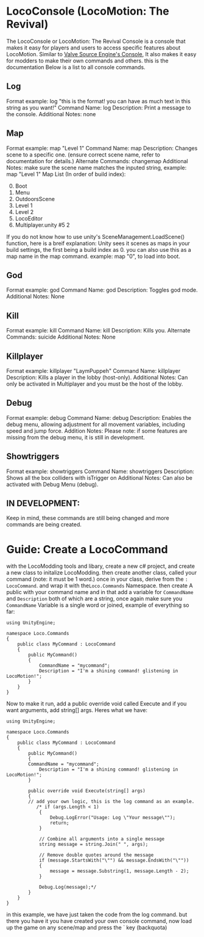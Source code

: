 # LocoConsole (LocoMotion: The Revival)

The LocoConsole or LocoMotion: The Revival Console is a console that makes it easy for players and users to access specific features about LocoMotion. Similar to [Valve Source Engine's Console](https://developer.valvesoftware.com/wiki/Developer_console), It also makes it easy for modders to make their own commands and others. this is the documentation 
Below is a list to all console commands.

## Log

Format example: log "this is the format! you can have as much text in this string as you want!"
Command Name: log
Description: Print a message to the console.
Additional Notes: none

## Map

Format example: map "Level 1"
Command Name: map
Description: Changes scene to a specific one. (ensure correct scene name, refer to documentation for details.)
Alternate Commands: changemap
Additional Notes: make sure the scene name matches the inputed string, example: map "Level 1"
Map List (In order of build index):

0. Boot
1. Menu
2. OutdoorsScene
3. Level 1
4. Level 2
5. LocoEditor
6. Multiplayer.unity #5 2

If you do not know how to use unity's SceneManagement.LoadScene() function, here is a breif explanation:
Unity sees it scenes as maps in your build settings, the first being a build index as 0. you can also use this as a map name in the map command. example: map "0", to load into boot.


## God

Format example: god
Command Name: god
Description: Toggles god mode.
Additional Notes: None

## Kill
Format example: kill
Command Name: kill
Description: Kills you.
Alternate Commands: suicide
Additional Notes: None

## Killplayer

Format example: killplayer "LaymPuppeh"
Command Name: killplayer
Description: Kills a player in the lobby (host-only).
Additional Notes: Can only be activated in Multiplayer and you must be the host of the lobby.

## Debug

Format example: debug
Command Name: debug
Description: Enables the debug menu, allowing adjustment for all movement variables, including speed and jump force.
Addition Notes: Please note: if some features are missing from the debug menu, it is still in development.


## Showtriggers

Format example: showtriggers
Command Name: showtriggers
Description: Shows all the box colliders with isTrigger on
Additional Notes: Can also be activated with Debug Menu (debug).

## IN DEVELOPMENT:
Keep in mind, these commands are still being changed and more commands are being created.

# Guide: Create a LocoCommand
with the LocoModding tools and libary, create a new c# project, and create a new class to initalize LocoModding. then create another class, called your command (note: it must be 1 word.) once in your class,
derive from the `` : LocoCommand ``.  and wrap it with the``Loco.Commands`` Namespace. then create A public with your command name and in that add a variable for ``CommandName`` and ``Description`` both of which are a string, once again make sure you ``CommandName`` Variable is a single word or joined, example of everything so far:

```
using UnityEngine;

namespace Loco.Commands
{
    public class MyCommand : LocoCommand
    {
        public MyCommand()
        {
            CommandName = "mycommand";
            Description = "I'm a shining command! glistening in LocoMotion!";
        }
	}
}
```
Now to make it run, add a public override void called Execute and if you want arguments, add string[] args.
Heres what we have:
```
using UnityEngine;

namespace Loco.Commands
{
    public class MyCommand : LocoCommand
    {
        public MyCommand()
        {
	    CommandName = "mycommand";
            Description = "I'm a shining command! glistening in LocoMotion!";
        }

        public override void Execute(string[] args)
        {
        // add your own logic, this is the log command as an example.
           /* if (args.Length < 1)
            {
                Debug.LogError("Usage: Log \"Your message\"");
                return;
            }

            // Combine all arguments into a single message
            string message = string.Join(" ", args);

            // Remove double quotes around the message
            if (message.StartsWith("\"") && message.EndsWith("\""))
            {
                message = message.Substring(1, message.Length - 2);
            }

            Debug.Log(message);*/
        }
    }
}
```
in this example, we have just taken the code from the log command.
but there you have it you have created your own console command, now load up the game on any scene/map and press the ` key (backquota)
